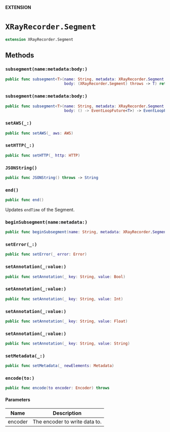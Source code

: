 **EXTENSION**

# `XRayRecorder.Segment`
```swift
extension XRayRecorder.Segment
```

## Methods
### `subsegment(name:metadata:body:)`

```swift
public func subsegment<T>(name: String, metadata: XRayRecorder.Segment.Metadata? = nil,
                          body: (XRayRecorder.Segment) throws -> T) rethrows -> T
```

### `subsegment(name:metadata:body:)`

```swift
public func subsegment<T>(name: String, metadata: XRayRecorder.Segment.Metadata? = nil,
                          body: () -> EventLoopFuture<T>) -> EventLoopFuture<T>
```

### `setAWS(_:)`

```swift
public func setAWS(_ aws: AWS)
```

### `setHTTP(_:)`

```swift
public func setHTTP(_ http: HTTP)
```

### `JSONString()`

```swift
public func JSONString() throws -> String
```

### `end()`

```swift
public func end()
```

Updates `endTime` of the Segment.

### `beginSubsegment(name:metadata:)`

```swift
public func beginSubsegment(name: String, metadata: XRayRecorder.Segment.Metadata? = nil) -> XRayRecorder.Segment
```

### `setError(_:)`

```swift
public func setError(_ error: Error)
```

### `setAnnotation(_:value:)`

```swift
public func setAnnotation(_ key: String, value: Bool)
```

### `setAnnotation(_:value:)`

```swift
public func setAnnotation(_ key: String, value: Int)
```

### `setAnnotation(_:value:)`

```swift
public func setAnnotation(_ key: String, value: Float)
```

### `setAnnotation(_:value:)`

```swift
public func setAnnotation(_ key: String, value: String)
```

### `setMetadata(_:)`

```swift
public func setMetadata(_ newElements: Metadata)
```

### `encode(to:)`

```swift
public func encode(to encoder: Encoder) throws
```

#### Parameters

| Name | Description |
| ---- | ----------- |
| encoder | The encoder to write data to. |